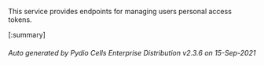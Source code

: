 






This service provides endpoints for managing users personal access tokens.

[:summary]

###### Auto generated by Pydio Cells Enterprise Distribution v2.3.6 on 15-Sep-2021

